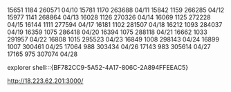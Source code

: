 
15651  1184 260571 04/10
15781  1170 263688 04/11
15842  1159 266285 04/12
15977  1141 268864 04/13
16028  1126 270326 04/14
16069  1125 272228 04/15
16144  1111 277594 04/17
16181  1102 281507 04/18
16212  1093 284037 04/19
16359  1075 286418 04/20
16394  1075 288118 04/21
16662  1033 291957 04/22
16808  1015 295523 04/23
16849  1008 298143 04/24
16899  1007 300461 04/25
17064   988 303434 04/26
17143   983 305614 04/27
17165   975 307074 04/28

explorer shell:::{BF782CC9-5A52-4A17-806C-2A894FFEEAC5}

http://18.223.62.201:3000/ 
